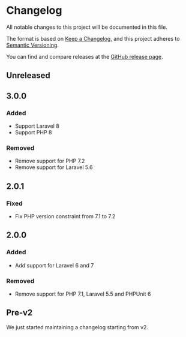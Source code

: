 # Changelog

All notable changes to this project will be documented in this file.

The format is based on [Keep a Changelog](https://keepachangelog.com/en/1.0.0/),
and this project adheres to [Semantic Versioning](https://semver.org/spec/v2.0.0.html).

You can find and compare releases at the [GitHub release page](https://github.com/mll-lab/laravel-conditional-migrations/releases).

## Unreleased

## 3.0.0

### Added

- Support Laravel 8
- Support PHP 8

### Removed

- Remove support for PHP 7.2
- Remove support for Laravel 5.6

## 2.0.1

### Fixed

- Fix PHP version constraint from 7.1 to 7.2

## 2.0.0

### Added

- Add support for Laravel 6 and 7

### Removed

- Remove support for PHP 7.1, Laravel 5.5 and PHPUnit 6

## Pre-v2

We just started maintaining a changelog starting from v2.

